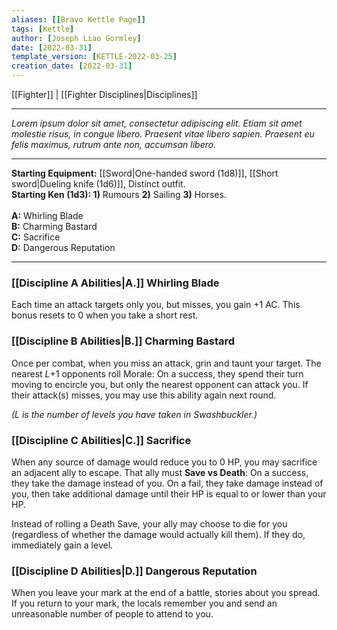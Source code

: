 ```yaml
---
aliases: [[Bravo Kettle Page]]
tags: [Kettle]
author: [Joseph Liao Gormley]
date: [2022-03-31]
template_version: [KETTLE-2022-03-25]
creation_date: [2022-03-31]
---
```

[[Fighter]] | [[Fighter Disciplines|Disciplines]]
___
*Lorem ipsum dolor sit amet, consectetur adipiscing elit. Etiam sit amet molestie risus, in congue libero. Praesent vitae libero sapien. Praesent eu felis maximus, rutrum ante non, accumsan libero.*
___
**Starting Equipment:** [[Sword|One-handed sword (1d8)]], [[Short sword|Dueling knife (1d6)]], Distinct outfit.<br>**Starting Ken (1d3): 1)** Rumours **2)** Sailing **3)** Horses.<br><br>**A:** Whirling Blade<br>**B:** Charming Bastard<br>**C:** Sacrifice<br>**D:** Dangerous Reputation
___
### [[Discipline A Abilities|A.]] Whirling Blade
Each time an attack targets only you, but misses, you gain +$1$ AC. This bonus resets to 0 when you take a short rest.

### [[Discipline B Abilities|B.]] Charming Bastard
Once per combat, when you miss an attack, grin and taunt your target. The nearest $L$+$1$ opponents roll Morale: On a success, they spend their turn moving to encircle you, but only the nearest opponent can attack you. If their attack(s) misses, you may use this ability again next round.

*($L$ is the number of levels you have taken in Swashbuckler.)*

### [[Discipline C Abilities|C.]] Sacrifice
When any source of damage would reduce you to 0 HP, you may sacrifice an adjacent ally to escape. That ally must **Save vs Death**: On a success, they take the damage instead of you. On a fail, they take damage instead of you, then take additional damage until their HP is equal to or lower than your HP.

Instead of rolling a Death Save, your ally may choose to die for you (regardless of whether the damage would actually kill them). If they do, immediately gain a level.

### [[Discipline D Abilities|D.]] Dangerous Reputation
When you leave your mark at the end of a battle, stories about you spread. If you return to your mark, the locals remember you and send an unreasonable number of people to attend to you.

<!--Based on the Bravo by A Distant Chime.-->